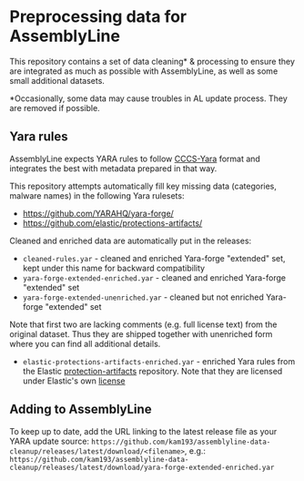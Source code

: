 # Preprocessing data for AssemblyLine

This repository contains a set of data cleaning* & processing to ensure they are integrated as
much as possible with AssemblyLine, as well as some small additional datasets.

*Occasionally, some data may cause troubles in AL update process. They are removed if possible.

## Yara rules

AssemblyLine expects YARA rules to follow [CCCS-Yara](https://github.com/CybercentreCanada/CCCS-Yara?tab=readme-ov-file)
format and integrates the best with metadata prepared in that way.

This repository attempts automatically fill key missing data (categories, malware names) in the following Yara rulesets:

  * https://github.com/YARAHQ/yara-forge/
  * https://github.com/elastic/protections-artifacts/

Cleaned and enriched data are automatically put in the releases:

  * `cleaned-rules.yar` - cleaned and enriched Yara-forge "extended" set, kept under this name for
    backward compatibility
  * `yara-forge-extended-enriched.yar` - cleaned and enriched Yara-forge "extended" set
  * `yara-forge-extended-unenriched.yar` - cleaned but not enriched Yara-forge "extended" set

Note that first two are lacking comments (e.g. full license text) from the original dataset. Thus they
are shipped together with unenriched form where you can find all additional details.

  * `elastic-protections-artifacts-enriched.yar` - enriched Yara rules from the Elastic
    [protection-artifacts](https://github.com/elastic/protections-artifacts/)
    repository. Note that they are licensed under Elastic's own [license](https://github.com/elastic/protections-artifacts/blob/main/LICENSE.txt)

## Adding to AssemblyLine

To keep up to date, add the URL linking to the latest release file as your YARA update source:
`https://github.com/kam193/assemblyline-data-cleanup/releases/latest/download/<filename>`, e.g.:
`https://github.com/kam193/assemblyline-data-cleanup/releases/latest/download/yara-forge-extended-enriched.yar`